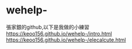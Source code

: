 # wehelp-
張家銀的github,以下是我做的小練習<br>
https://keoo156.github.io/wehelp-/intro.html<br>
https://keoo156.github.io/wehelp-/elecalcute.html
